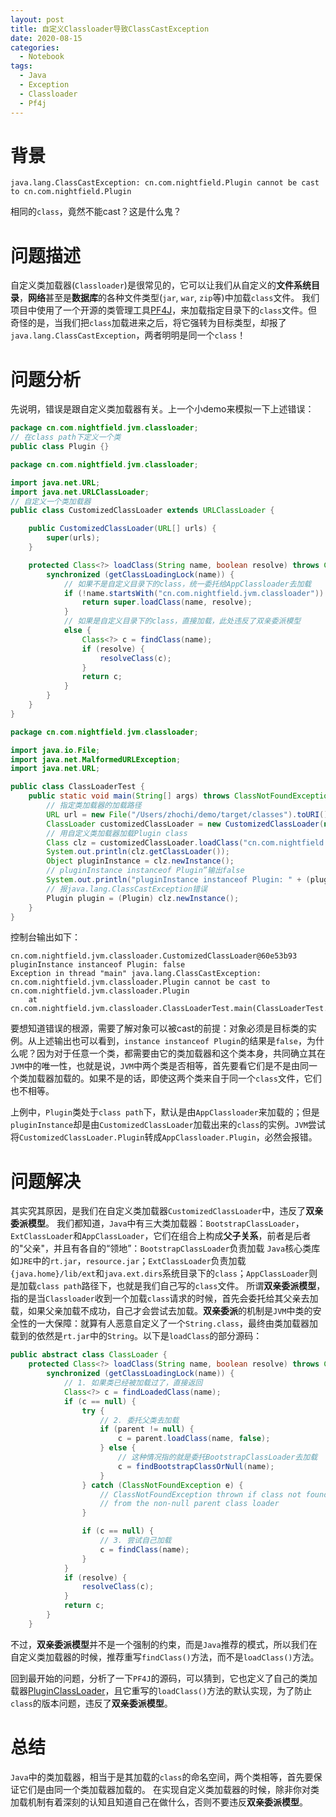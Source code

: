 ```yaml
---
layout: post
title: 自定义Classloader导致ClassCastException
date: 2020-08-15
categories:
  - Notebook
tags:
  - Java
  - Exception
  - Classloader
  - Pf4j
---
```


# 背景

~~~
java.lang.ClassCastException: cn.com.nightfield.Plugin cannot be cast to cn.com.nightfield.Plugin
~~~
相同的`class`，竟然不能cast？这是什么鬼？

# 问题描述

自定义类加载器(`Classloader`)是很常见的，它可以让我们从自定义的**文件系统目录**，**网络**甚至是**数据库**的各种文件类型(`jar`, `war`, `zip`等)中加载`class`文件。
我们项目中使用了一个开源的类管理工具[PF4J](https://github.com/pf4j/pf4j)，来加载指定目录下的`class`文件。但奇怪的是，当我们把`class`加载进来之后，将它强转为目标类型，却报了`java.lang.ClassCastException`，两者明明是同一个`class`！

# 问题分析

先说明，错误是跟自定义类加载器有关。上一个小demo来模拟一下上述错误：
~~~java
package cn.com.nightfield.jvm.classloader;
// 在class path下定义一个类
public class Plugin {}
~~~
~~~java
package cn.com.nightfield.jvm.classloader;

import java.net.URL;
import java.net.URLClassLoader;
// 自定义一个类加载器
public class CustomizedClassLoader extends URLClassLoader {

    public CustomizedClassLoader(URL[] urls) {
        super(urls);
    }

    protected Class<?> loadClass(String name, boolean resolve) throws ClassNotFoundException {
        synchronized (getClassLoadingLock(name)) {
            // 如果不是自定义目录下的class，统一委托给AppClassloader去加载
            if (!name.startsWith("cn.com.nightfield.jvm.classloader")) {
                return super.loadClass(name, resolve);
            }
            // 如果是自定义目录下的class，直接加载，此处违反了双亲委派模型
            else {
                Class<?> c = findClass(name);
                if (resolve) {
                    resolveClass(c);
                }
                return c;
            }
        }
    }
}
~~~
~~~java
package cn.com.nightfield.jvm.classloader;

import java.io.File;
import java.net.MalformedURLException;
import java.net.URL;

public class ClassLoaderTest {
    public static void main(String[] args) throws ClassNotFoundException, IllegalAccessException, InstantiationException, MalformedURLException {
        // 指定类加载器的加载路径
        URL url = new File("/Users/zhochi/demo/target/classes").toURI().toURL();
        ClassLoader customizedClassLoader = new CustomizedClassLoader(new URL[]{url});
        // 用自定义类加载器加载Plugin class
        Class clz = customizedClassLoader.loadClass("cn.com.nightfield.jvm.classloader.Plugin");
        System.out.println(clz.getClassLoader());
        Object pluginInstance = clz.newInstance();
        // pluginInstance instanceof Plugin”输出false
        System.out.println("pluginInstance instanceof Plugin: " + (pluginInstance instanceof Plugin));
        // 报java.lang.ClassCastException错误
        Plugin plugin = (Plugin) clz.newInstance();
    }
}
~~~

控制台输出如下：
~~~
cn.com.nightfield.jvm.classloader.CustomizedClassLoader@60e53b93
pluginInstance instanceof Plugin: false
Exception in thread "main" java.lang.ClassCastException: cn.com.nightfield.jvm.classloader.Plugin cannot be cast to cn.com.nightfield.jvm.classloader.Plugin
	at cn.com.nightfield.jvm.classloader.ClassLoaderTest.main(ClassLoaderTest.java:19)
~~~

要想知道错误的根源，需要了解对象可以被cast的前提：对象必须是目标类的实例。从上述输出也可以看到，`instance instanceof Plugin`的结果是`false`，为什么呢？因为对于任意一个类，都需要由它的类加载器和这个类本身，共同确立其在`JVM`中的唯一性，也就是说，`JVM`中两个类是否相等，首先要看它们是不是由同一个类加载器加载的。如果不是的话，即使这两个类来自于同一个`class`文件，它们也不相等。

上例中，`Plugin`类处于`class path`下，默认是由`AppClassloader`来加载的；但是`pluginInstance`却是由`CustomizedClassLoader`加载出来的`class`的实例。`JVM`尝试将`CustomizedClassLoader.Plugin`转成`AppClassloader.Plugin`，必然会报错。

# 问题解决

其实究其原因，是我们在自定义类加载器`CustomizedClassLoader`中，违反了**双亲委派模型**。
我们都知道，`Java`中有三大类加载器：`BootstrapClassLoader`，`ExtClassLoader`和`AppClassLoader`，它们在组合上构成**父子关系**，前者是后者的"父亲"，并且有各自的“领地”：`BootstrapClassLoader`负责加载 `Java`核心类库如`JRE`中的`rt.jar`，`resource.jar`；`ExtClassLoader`负责加载`{java.home}/lib/ext`和`java.ext.dirs`系统目录下的`class`；`AppClassLoader`则是加载`class path`路径下，也就是我们自己写的`class`文件。
所谓**双亲委派模型**，指的是当`Classloader`收到一个加载`class`请求的时候，首先会委托给其父亲去加载，如果父亲加载不成功，自己才会尝试去加载。**双亲委派**的机制是`JVM`中类的安全性的一大保障：就算有人恶意自定义了一个`String.class`，最终由类加载器加载到的依然是`rt.jar`中的`String`。以下是`loadClass`的部分源码：
~~~java
public abstract class ClassLoader {
    protected Class<?> loadClass(String name, boolean resolve) throws ClassNotFoundException {
        synchronized (getClassLoadingLock(name)) {
            // 1. 如果类已经被加载过了，直接返回
            Class<?> c = findLoadedClass(name);
            if (c == null) {
                try {
                    // 2. 委托父类去加载
                    if (parent != null) {
                        c = parent.loadClass(name, false);
                    } else {
                        // 这种情况指的就是委托BootstrapClassLoader去加载
                        c = findBootstrapClassOrNull(name);
                    }
                } catch (ClassNotFoundException e) {
                    // ClassNotFoundException thrown if class not found
                    // from the non-null parent class loader
                }

                if (c == null) {
                    // 3. 尝试自己加载
                    c = findClass(name);
                }
            }
            if (resolve) {
                resolveClass(c);
            }
            return c;
        }
    }
~~~

不过，**双亲委派模型**并不是一个强制的约束，而是`Java`推荐的模式，所以我们在自定义类加载器的时候，推荐重写`findClass()`方法，而不是`loadClass()`方法。

回到最开始的问题，分析了一下`PF4J`的源码，可以猜到，它也定义了自己的类加载器[PluginClassLoader](https://github.com/pf4j/pf4j/blob/master/pf4j/src/main/java/org/pf4j/PluginClassLoader.java)，且它重写的`loadClass()`方法的默认实现，为了防止`class`的版本问题，违反了**双亲委派模型**。

# 总结

`Java`中的类加载器，相当于是其加载的`class`的命名空间，两个类相等，首先要保证它们是由同一个类加载器加载的。
在实现自定义类加载器的时候，除非你对类加载机制有着深刻的认知且知道自己在做什么，否则不要违反**双亲委派模型**。